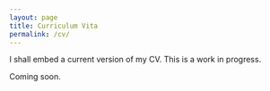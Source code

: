 ```yaml
---
layout: page
title: Curriculum Vita
permalink: /cv/
---
```


I shall embed a current version of my CV. This is a work in progress.


<!--
{% include embedpdf.html code="30ah9tgxevj1vl9/svm-cv.pdf" width=100 height=800 %}
-->

Coming soon.
